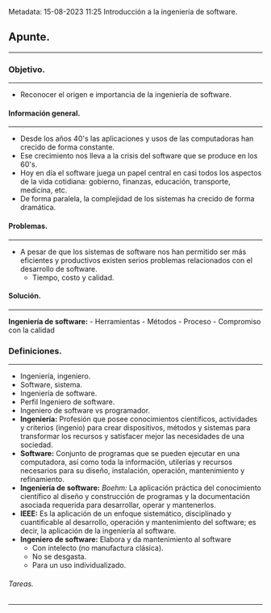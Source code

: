 Metadata:
15-08-2023
11:25
Introducción a la ingeniería de software.

## Apunte.
---
### Objetivo.
---
- Reconocer el origen e importancia de la ingeniería de software.


#### Información general.
---
- Desde los años 40's las aplicaciones y usos de las computadoras han crecido de forma constante.
- Ese crecimiento nos lleva a la crisis del software que se produce en los 60's.
- Hoy en día el software juega un papel central en casi todos los aspectos de la vida cotidiana: gobierno, finanzas, educación, transporte, medicina, etc.
- De forma paralela, la complejidad de los sistemas ha crecido de forma dramática.


#### Problemas.
---
- A pesar de que los sistemas de software nos han permitido ser más eficientes y productivos existen serios problemas relacionados con el desarrollo de software.
	- Tiempo, costo y calidad.


#### Solución.
---
**Ingeniería de software:**
	- Herramientas
	- Métodos
	- Proceso
	- Compromiso con la calidad


### Definiciones.
---
- Ingeniería, ingeniero.
- Software, sistema.
- Ingeniería de software.
- Perfil Ingeniero de software.
- Ingeniero de software vs programador.
- **Ingeniería:** Profesión que posee conocimientos científicos, actividades y criterios (ingenio) para crear dispositivos, métodos y sistemas para transformar los recursos y satisfacer mejor las necesidades de una sociedad.
- **Software:** Conjunto de programas que se pueden ejecutar en una computadora, así como toda la información, utilerías y recursos necesarios para su diseño, instalación, operación, mantenimiento y refinamiento.
- **Ingeniería de software:** *Boehm:* La aplicación práctica del conocimiento científico al diseño y construcción de programas y la documentación asociada requerida para desarrollar, operar y mantenerlos.
- **IEEE:** Es la aplicación de un enfoque sistemático, disciplinado y cuantificable al desarrollo, operación y mantenimiento del software; es decir, la aplicación de la ingeniería al software.
- **Ingeniero de software:** Elabora y da mantenimiento al software
	- Con intelecto (no manufactura clásica).
	- No se desgasta.
	- Para un uso individualizado.


###### Tareas.
---







